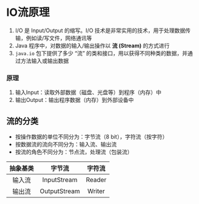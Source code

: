 # IO流原理

1.   I/O 是 Input/Output 的缩写。I/O 技术是非常实用的技术，用于处理数据传输，例如读/写文件，网络通讯等
2.   Java 程序中，对数据的输入/输出操作以 **流 (Stream)** 的方式进行
3.   `java.io` 包下提供了多少 “流” 的类和接口，用以获得不同种类的数据，并通过方法输入或输出数据

### 原理

1.   输入Input：读取外部数据（磁盘、光盘等）到程序（内存）中
2.   输出Output：输出程序数据（内存）到外部设备中

## 流的分类

-   按操作数据的单位不同分为：字节流（8 bit），字符流（按字符）
-    按数据流的流向不同分为：输入流、输出流
-   按流的角色不同分为：节点流，处理流（包装流）

| 抽象基类 |    字节流    | 字符流 |
| :------: | :----------: | :----: |
|  输入流  | InputStream  | Reader |
|  输出流  | OutputStream | Writer |

